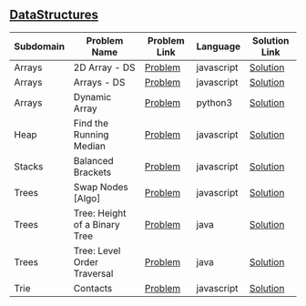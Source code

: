 ## [DataStructures](https://www.hackerrank.com/domains/data-structures)

|Subdomain|Problem Name|Problem Link|Language|Solution Link|
---|---|---|---|---
|Arrays|2D Array - DS|[Problem](https://www.hackerrank.com/challenges/2d-array/problem)|javascript|[Solution](Arrays/2d-array.js)|
|Arrays|Arrays - DS|[Problem](https://www.hackerrank.com/challenges/arrays-ds/problem)|javascript|[Solution](Arrays/arrays-ds.js)|
|Arrays|Dynamic Array|[Problem](https://www.hackerrank.com/challenges/dynamic-array/problem)|python3|[Solution](Arrays/dynamic-array.py)|
|Heap|Find the Running Median|[Problem](https://www.hackerrank.com/challenges/find-the-running-median/problem)|javascript|[Solution](Heap/find-the-running-median.js)|
|Stacks|Balanced Brackets|[Problem](https://www.hackerrank.com/challenges/balanced-brackets/problem)|javascript|[Solution](Stacks/balanced-brackets.js)|
|Trees|Swap Nodes [Algo]|[Problem](https://www.hackerrank.com/challenges/swap-nodes-algo/problem)|javascript|[Solution](Trees/swap-nodes-algo.js)|
|Trees|Tree: Height of a Binary Tree|[Problem](https://www.hackerrank.com/challenges/tree-height-of-a-binary-tree/problem)|java|[Solution](Trees/Tree:HeightofaBinaryTree.java)|
|Trees|Tree: Level Order Traversal|[Problem](https://www.hackerrank.com/challenges/tree-level-order-traversal/problem)|java|[Solution](Trees/Tree:LevelOrderTraversal.java)|
|Trie|Contacts|[Problem](https://www.hackerrank.com/challenges/contacts/problem)|javascript|[Solution](Trie/contacts.js)|
